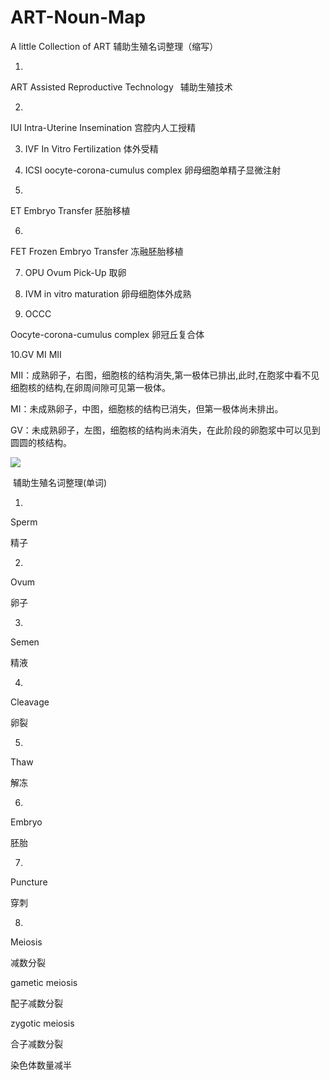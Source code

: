 # ART-Noun-Map
A little Collection of ART 
辅助生殖名词整理（缩写）

1. 
  ART 
  Assisted Reproductive Technology 
  辅助生殖技术 

2. 
  IUI 
  Intra-Uterine Insemination 
  宫腔内人工授精

3. IVF 
  In Vitro Fertilization 
  体外受精

4. ICSI
  oocyte-corona-cumulus complex
  卵母细胞单精子显微注射

5. 
  ET 
  Embryo Transfer 
  胚胎移植

6. 
  FET 
  Frozen Embryo Transfer 
  冻融胚胎移植

7. OPU 
  Ovum Pick-Up 
  取卵

8. IVM
  in vitro maturation
  卵母细胞体外成熟

9. OCCC

  Oocyte-corona-cumulus complex
  卵冠丘复合体

  10.GV MI MII

  MII：成熟卵子，右图，细胞核的结构消失,第一极体已排出,此时,在胞浆中看不见细胞核的结构,在卵周间隙可见第一极体。

  MI：未成熟卵子，中图，细胞核的结构已消失，但第一极体尚未排出。

  GV：未成熟卵子，左图，细胞核的结构尚未消失，在此阶段的卵胞浆中可以见到圆圆的核结构。

  ![](C:\Users\NJDF\Desktop\p4YBAFIvxy2AFybrAACobZRCRSg703.jpg)

  ​
  辅助生殖名词整理(单词)

1.

Sperm

精子

2.

Ovum

卵子

3.

Semen

精液

4.

Cleavage 

卵裂

5.

Thaw

解冻

6.

Embryo

胚胎

7.

Puncture

穿刺

8.

Meiosis

减数分裂

gametic meiosis

配子减数分裂

zygotic meiosis

合子减数分裂

染色体数量减半
